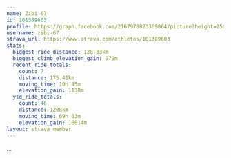 ```yaml
---
name: Zibi 67
id: 101389603
profile: https://graph.facebook.com/2167978823369064/picture?height=256&width=256
username: zibi-67
strava_url: https://www.strava.com/athletes/101389603
stats:
  biggest_ride_distance: 128.33km
  biggest_climb_elevation_gain: 979m
  recent_ride_totals:
    count: 7
    distance: 175.41km
    moving_time: 10h 45m
    elevation_gain: 1138m
  ytd_ride_totals:
    count: 46
    distance: 1208km
    moving_time: 69h 03m
    elevation_gain: 10014m
layout: strava_member
--- 
```

...
